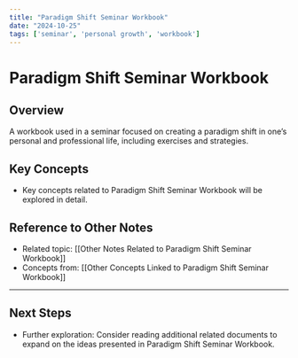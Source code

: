 ```yaml
---
title: "Paradigm Shift Seminar Workbook"
date: "2024-10-25"
tags: ['seminar', 'personal growth', 'workbook']
---
```


# Paradigm Shift Seminar Workbook

## Overview

A workbook used in a seminar focused on creating a paradigm shift in one’s personal and professional life, including exercises and strategies.

## Key Concepts

- Key concepts related to Paradigm Shift Seminar Workbook will be explored in detail.
  
## Reference to Other Notes

- Related topic: [[Other Notes Related to Paradigm Shift Seminar Workbook]]
- Concepts from: [[Other Concepts Linked to Paradigm Shift Seminar Workbook]]
---

## Next Steps

- Further exploration: Consider reading additional related documents to expand on the ideas presented in Paradigm Shift Seminar Workbook.
